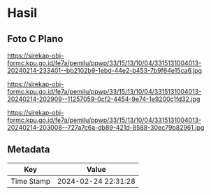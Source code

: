 # Hasil

## Foto C Plano

https://sirekap-obj-formc.kpu.go.id/fe7a/pemilu/ppwp/33/15/13/10/04/3315131004013-20240214-233401--bb2102b9-1ebd-44e2-b453-7b9f64e15ca6.jpg

https://sirekap-obj-formc.kpu.go.id/fe7a/pemilu/ppwp/33/15/13/10/04/3315131004013-20240214-202909--11257059-0cf2-4454-9e74-1e9200c1fd32.jpg

https://sirekap-obj-formc.kpu.go.id/fe7a/pemilu/ppwp/33/15/13/10/04/3315131004013-20240214-203008--727a7c6a-db89-421d-8588-30ec79b82961.jpg


## Metadata

| Key        | Value               |
| ---------- | ------------------- |
| Time Stamp | 2024-02-24 22:31:28 |



